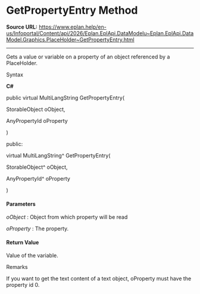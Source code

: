# GetPropertyEntry Method

**Source URL:** https://www.eplan.help/en-us/Infoportal/Content/api/2026/Eplan.EplApi.DataModelu~Eplan.EplApi.DataModel.Graphics.PlaceHolder~GetPropertyEntry.html

---

Gets a value or variable on a property of an object referenced by a PlaceHolder.

Syntax

**C#**



public virtual MultiLangString GetPropertyEntry( 

   StorableObject oObject,

   AnyPropertyId oProperty

)

public:

virtual MultiLangString^ GetPropertyEntry( 

   StorableObject^ oObject,

   AnyPropertyId^ oProperty

)


#### Parameters

*oObject*
:   Object from which property will be read

*oProperty*
:   The property.

#### Return Value

Value of the variable.

Remarks

If you want to get the text content of a text object, oProperty must have the property id 0.
